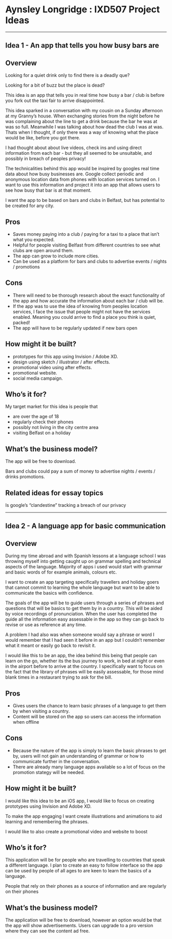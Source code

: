 # Aynsley Longridge : IXD507 Project Ideas

----------------------------------------------------------------------------

## Idea 1 - An app that tells you how busy bars are

## Overview

Looking for a quiet drink only to find there is a deadly que? 

Looking for a bit of buzz but the place is dead?  

This idea is an app that tells you in real time how busy a bar / club is before you fork out the taxi fair to arrive disappointed. 

This idea sparked in a conversation with my cousin on a Sunday afternoon at my Granny’s house. When exchanging stories from the night before he was complaining about the line to get a drink because the bar he was at was so full. Meanwhile I was talking about how dead the club I was at was. Thats when I thought, if only there was a way of knowing what the place would be like, before you got there. 

I had thought about about live videos, check ins and using direct information from each bar - but they all seemed to be unsuitable, and possibly in breach of peoples privacy!

The technicalities behind this app would be inspired by googles real time data about how busy businesses are. Google collect periodic and anonymous location data from phones with location services turned on. I want to use this information and project it into an app that allows users to see how busy that bar is at that moment.  

I want the app to be based on bars and clubs in Belfast, but has potential to be created for any city.

## Pros

+ Saves money paying into a club / paying for a taxi to a place that isn’t what you expected.
+ Helpful for people visiting Belfast from different countries to see what clubs are open around them. 
+ The app can grow to include more cities.
+ Can be used as a platform for bars and clubs to advertise events / nights / promotions

## Cons

+ There will need to be thorough research about the exact functionality of the app and how accurate the information about each bar / club will be.
+ If the app was to use the idea of knowing from peoples location services, I face the issue that people might not have the services enabled. Meaning you could arrive to find a place you think is quiet, packed!
+ The app will have to be regularly updated if new bars open 


## How might it be built?

+ prototypes for this app using Invision / Adobe XD. 
+ design using sketch / illustrator / after effects. 
+ promotional video using after effects.
+ promotional website.
+ social media campaign.

## Who’s it for?

My target market for this idea is people that 

+ are over the age of 18  
+ regularly check their phones 
+ possibly not living in the city centre area
+ visiting Belfast on a holiday 

## What’s the business model?

The app will be free to download.

Bars and clubs could pay a sum of money to advertise nights / events / drinks promotions.

## Related ideas for essay topics

Is google’s “clandestine” tracking a breach of our privacy



----------------------------------------------------------------------------

## Idea 2 - A language app for basic communication

## Overview

During my time abroad and with Spanish lessons at a language school I was throwing myself into getting caught up on grammar spelling and technical aspects of the language. 
Majority of apps i used would start with grammar and basic words of for example animals, colours etc. 
 
I want to create an app targeting specifically travellers and holiday goers that cannot commit to learning the whole language but want to be able to communicate the basics with confidence. 

The goals of the app will be to guide users through a series of phrases and questions that will be basics to get them by in a country. This will be aided by voice recordings of pronunciation. When the user has completed the guide all the information easy assessable in the app so they can go back to revise or use as reference at any time. 

A problem I had also was when someone would say a phrase or word I would remember that I had seen it before in an app but I couldn’t remember what it meant or easily go back to revisit it. 

I would like this to be an app, the idea behind this being that people can learn on the go, whether its the bus journey to work, in bed at night or even in the airport before to arrive at the country. I specifically want to focus on the fact that the library of phrases will be easily assessable, for those mind blank times in a restaurant trying to ask for the bill.

## Pros

+ Gives users the chance to learn basic phrases of a language to get them by when visiting a country.
+ Content will be stored on the app so users can access the information when offline

## Cons 

+ Because the nature of the app is simply to learn the basic phrases to get by, users will not gain an understanding of grammar or how to communicate further in the conversation.
+ There are already many language apps available so a lot of focus on the promotion stategy will be needed.

## How might it be built?
 
I would like this idea to be an iOS app, I would like to focus on creating prototypes using Invision and Adobe XD. 

To make the app engaging I want create illustrations and animations to aid learning and remembering the phrases.

I would like to also create a promotional video and website to boost 


## Who’s it for?

This application will be for people who are travelling to countries that speak a different language. I plan to create an easy to follow interface so the app can be used by people of all ages to are keen to learn the basics of a language. 

People that rely on their phones as a source of information and are regularly on their phones 

## What’s the business model?

The application will be free to download, however an option would be that the app will show advertisements. Users can upgrade to a pro version where they can see the content ad free.
